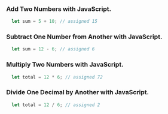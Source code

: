 ### Add Two Numbers with JavaScript.
```javascript
  let sum = 5 + 10; // assigned 15
```
### Subtract One Number from Another with JavaScript.
```javascript
  let sum = 12 - 6; // assigned 6
```
### Multiply Two Numbers with JavaScript.
```javascript
  let total = 12 * 6; // assigned 72
```
### Divide One Decimal by Another with JavaScript.
```javascript
  let total = 12 / 6; // assigned 2
```
